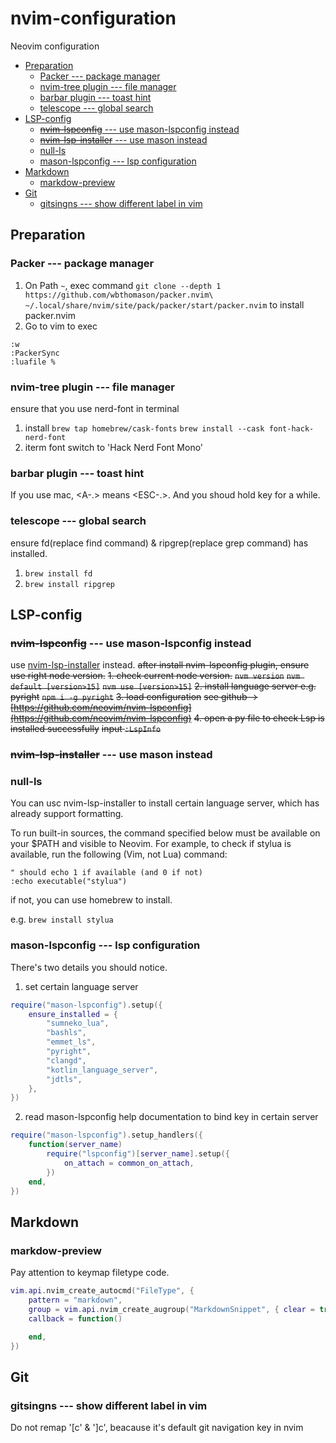 # nvim-configuration

Neovim configuration

<!-- vim-markdown-toc Marked -->

- [Preparation](#preparation)
  - [Packer --- package manager](#packer-----package-manager)
  - [nvim-tree plugin --- file manager](#nvim-tree-plugin-----file-manager)
  - [barbar plugin --- toast hint](#barbar-plugin-----toast-hint)
  - [telescope --- global search](#telescope-----global-search)
- [LSP-config](#lsp-config)
  - [~~nvim-lspconfig~~ --- use mason-lspconfig instead](#~~nvim-lspconfig~~-----use-mason-lspconfig-instead)
  - [~~nvim-lsp-installer~~ --- use mason instead](#~~nvim-lsp-installer~~-----use-mason-instead)
  - [null-ls](#null-ls)
  - [mason-lspconfig --- lsp configuration](#mason-lspconfig-----lsp-configuration)
- [Markdown](#markdown)
  - [markdow-preview](#markdow-preview)
- [Git](#git)
  - [gitsingns --- show different label in vim](#gitsingns-----show-different-label-in-vim)

<!-- vim-markdown-toc -->

## Preparation

### Packer --- package manager

1. On Path `~`, exec command `git clone --depth 1 https://github.com/wbthomason/packer.nvim\
~/.local/share/nvim/site/pack/packer/start/packer.nvim` to install packer.nvim
2. Go to vim to exec

```shell
:w
:PackerSync
:luafile %
```

### nvim-tree plugin --- file manager

ensure that you use nerd-font in terminal

1. install
   `brew tap homebrew/cask-fonts`
   `brew install --cask font-hack-nerd-font`
2. iterm font
   switch to 'Hack Nerd Font Mono'

### barbar plugin --- toast hint

If you use mac, <A-.> means <ESC-.>.
And you shoud hold <ESC> key for a while.

### telescope --- global search

ensure fd(replace find command) & ripgrep(replace grep command) has installed.

1. `brew install fd`
2. `brew install ripgrep`

## LSP-config

### ~~nvim-lspconfig~~ --- use mason-lspconfig instead

use [nvim-lsp-installer](#nvim-lsp-installer) instead.
~~after install nvim-lspconfig plugin, ensure use right node version.~~
~~1. check current node version.~~
~~`nvm version`~~
~~`nvm default [version>15]`~~
~~`nvm use [version>15]`~~
~~2. install language server e.g. pyright~~
~~`npm i -g pyright`~~
~~3. load configuration~~
~~see github -> [https://github.com/neovim/nvim-lspconfig](https://github.com/neovim/nvim-lspconfig)~~
~~4. open a py file to check Lsp is installed successfully~~
~~input `:LspInfo`~~

### ~~nvim-lsp-installer~~ --- use mason instead

### null-ls

You can usc nvim-lsp-installer to install certain language server, which has already support formatting.

To run built-in sources, the command specified below must be available on your $PATH and visible to Neovim. For example, to check if stylua is available, run the following (Vim, not Lua) command:

```vimrc
" should echo 1 if available (and 0 if not)
:echo executable("stylua")
```

if not, you can use homebrew to install.

e.g.
`brew install stylua`

### mason-lspconfig --- lsp configuration

There's two details you should notice.

1. set certain language server

```lua
require("mason-lspconfig").setup({
    ensure_installed = {
        "sumneko_lua",
        "bashls",
        "emmet_ls",
        "pyright",
        "clangd",
        "kotlin_language_server",
        "jdtls",
    },
})
```

2. read mason-lspconfig help documentation to bind key in certain server

```lua
require("mason-lspconfig").setup_handlers({
    function(server_name)
        require("lspconfig")[server_name].setup({
            on_attach = common_on_attach,
        })
    end,
})
```

## Markdown

### markdow-preview

Pay attention to keymap filetype code.

```lua
vim.api.nvim_create_autocmd("FileType", {
	pattern = "markdown",
	group = vim.api.nvim_create_augroup("MarkdownSnippet", { clear = true }),
	callback = function()

	end,
})
```

## Git

### gitsingns --- show different label in vim

Do not remap '[c' & ']c', beacause it's default git navigation key in nvim
